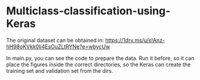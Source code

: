 # Multiclass-classification-using-Keras


The original dataset can be obtained in:
https://1drv.ms/u/s!Anz-hH98oKVkk0li4EsOuZLtRYNe?e=wbycUw

In main.py, you can see the code to prepare the data. Run it before, so it can place the figures inside the correct directories, 
so the Keras can create the training set and validation set from the dirs. 


